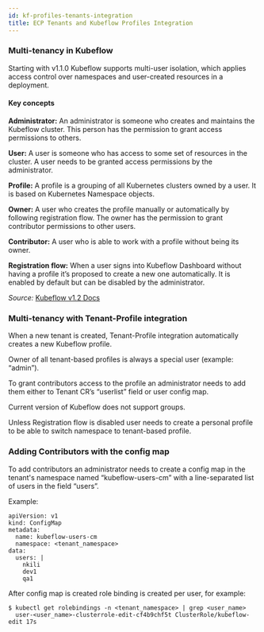 ```yaml
---
id: kf-profiles-tenants-integration
title: ECP Tenants and Kubeflow Profiles Integration
---
```


### Multi-tenancy in Kubeflow 

Starting with v1.1.0 Kubeflow supports multi-user isolation, which applies access control over namespaces and user-created resources in a deployment. 

#### Key concepts 

**Administrator:** An administrator is someone who creates and maintains the Kubeflow cluster. This person has the permission to grant access permissions to others. 

**User:** A user is someone who has access to some set of resources in the cluster. A user needs to be granted access permissions by the administrator. 

**Profile:** A profile is a grouping of all Kubernetes clusters owned by a user. It is based on Kubernetes Namespace objects. 

**Owner:** A user who creates the profile manually or automatically by following registration flow. The owner has the permission to grant contributor permissions to other users. 

**Contributor:** A user who is able to work with a profile without being its owner. 

**Registration flow:** When a user signs into Kubeflow Dashboard without having a profile it’s proposed to create a new one automatically. It is enabled by default but can be disabled by the administrator. 

_Source:_ [Kubeflow v1.2 Docs](https://www.kubeflow.org/docs/components/multi-tenancy/overview/) 

### Multi-tenancy with Tenant-Profile integration 

When a new tenant is created, Tenant-Profile integration automatically creates a new Kubeflow profile.  

Owner of all tenant-based profiles is always a special user (example: “admin”). 

To grant contributors access to the profile an administrator needs to add them either to Tenant CR’s “userlist” field or user config map. 

Current version of Kubeflow does not support groups.  

Unless Registration flow is disabled user needs to create a personal profile to be able to switch namespace to tenant-based profile.  

### Adding Contributors with the config map 

To add contributors an administrator needs to create a config map in the tenant's namespace named “kubeflow-users-cm” with a line-separated list of users in the field “users”. 

Example: 
```
apiVersion: v1
kind: ConfigMap
metadata:
  name: kubeflow-users-cm
  namespace: <tenant_namespace>
data:
  users: |
    nkili
    dev1
    qa1
```

After config map is created role binding is created per user, for example: 

```
$ kubectl get rolebindings -n <tenant_namespace> | grep <user_name>
  user-<user_name>-clusterrole-edit-cf4b9chf5t ClusterRole/kubeflow-edit 17s
```
